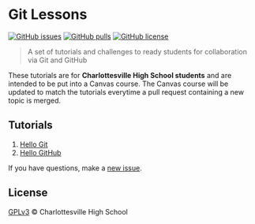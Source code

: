 # Git Lessons

[![GitHub issues](https://img.shields.io/github/issues/chssigma/git-lessons.svg?longCache=true&colorB=lightgrey&style=flat-square)](https://github.com/chssigma/git-lessons/issues)
[![GitHub pulls](https://img.shields.io/github/issues-pr/chssigma/git-lessons.svg?longCache=true&colorB=lightgrey&style=flat-square)](https://github.com/chssigma/git-lessons/pulls)
[![GitHub license](https://img.shields.io/github/license/chssigma/git-lessons.svg?longCache=true&style=flat-square)](https://github.com/chssigma/git-lessons/blob/master/LICENSE)

>A set of tutorials and challenges to ready students for collaboration via Git and GitHub

These tutorials are for **Charlottesville High School students** and are intended to be put into a Canvas course. The Canvas course will be updated to match the tutorials everytime a pull request containing a new topic is merged.

## Tutorials

1. [Hello Git](engineering/1_hello_git.md)
2. [Hello GitHub](engineering/2_hello_github.md)

If you have questions, make a [new issue](https://github.com/chssigma/git-lessons/issues).

## License

[GPLv3](LICENSE) © Charlottesville High School
